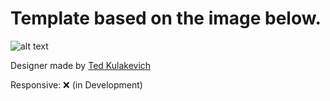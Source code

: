 # Template based on the image below.

![alt text](https://cdn.dribbble.com/users/946315/screenshots/6345653/sneak_peak_1.png)

Designer made by [Ted Kulakevich](https://dribbble.com/ted)

Responsive: ❌ (in Development)
